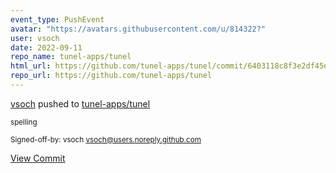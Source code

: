 ```yaml
---
event_type: PushEvent
avatar: "https://avatars.githubusercontent.com/u/814322?"
user: vsoch
date: 2022-09-11
repo_name: tunel-apps/tunel
html_url: https://github.com/tunel-apps/tunel/commit/6403118c8f3e2df45eb7a89838b9d78cc4018a79
repo_url: https://github.com/tunel-apps/tunel
---
```


<a href='https://github.com/vsoch' target='_blank'>vsoch</a> pushed to <a href='https://github.com/tunel-apps/tunel' target='_blank'>tunel-apps/tunel</a>

<small>spelling

Signed-off-by: vsoch <vsoch@users.noreply.github.com></small>

<a href='https://github.com/tunel-apps/tunel/commit/6403118c8f3e2df45eb7a89838b9d78cc4018a79' target='_blank'>View Commit</a>